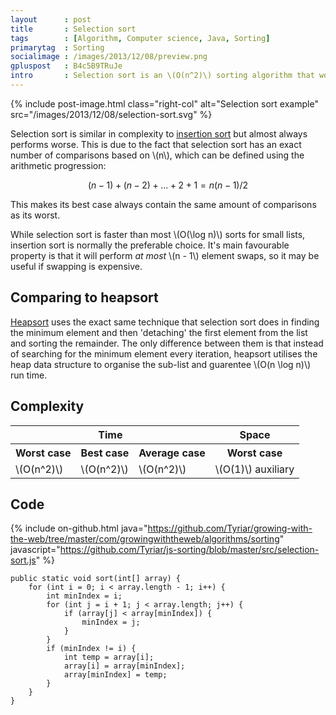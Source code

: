 ```yaml
---
layout      : post
title       : Selection sort
tags        : [Algorithm, Computer science, Java, Sorting]
primarytag  : Sorting
socialimage : /images/2013/12/08/preview.png
gpluspost   : B4c5B9TRuJe
intro       : Selection sort is an \(O(n^2)\) sorting algorithm that works by searching through a list to find the minimum element and swapping it for the first in the list. After every swap, selection sort is performed on the list with the head removed (ie. the minimum element). Due to the way that elements are swapped anywhere in the list, this is not a stable sort.
---
```


{% include post-image.html class="right-col" alt="Selection sort example" src="/images/2013/12/08/selection-sort.svg" %}

Selection sort is similar in complexity to [insertion sort][1] but almost always performs worse. This is due to the fact that selection sort has an exact number of comparisons based on \\(n\\), which can be defined using the arithmetic progression:

$$(n - 1) + (n - 2) + ... + 2 + 1 = n(n - 1) / 2$$

This makes its best case always contain the same amount of comparisons as its worst.

While selection sort is faster than most \\(O(\log n)\\) sorts for small lists, insertion sort is normally the preferable choice. It's main favourable property is that it will perform *at most* \\(n - 1\\) element swaps, so it may be useful if swapping is expensive.



## Comparing to heapsort

[Heapsort][3] uses the exact same technique that selection sort does in finding the minimum element and then 'detaching' the first element from the list and sorting the remainder. The only difference between them is that instead of searching for the minimum element every iteration, heapsort utilises the heap data structure to organise the sub-list and guarentee \\(O(n \log n)\\) run time.



## Complexity

<table>
<tbody>
<tr>
<th colspan="3">Time</th>
<th>Space</th>
</tr>
<tr>
<th>Worst case</th>
<th>Best case</th>
<th>Average case</th>
<th>Worst case</th>
</tr>
<tr>
<td>\(O(n^2)\)</td>
<td>\(O(n^2)\)</td>
<td>\(O(n^2)\)</td>
<td>\(O(1)\) auxiliary</td>
</tr>
</tbody>
</table>



## Code

{% include on-github.html java="https://github.com/Tyriar/growing-with-the-web/tree/master/com/growingwiththeweb/algorithms/sorting" javascript="https://github.com/Tyriar/js-sorting/blob/master/src/selection-sort.js" %}

<!--prettify lang=java-->
    public static void sort(int[] array) {
        for (int i = 0; i < array.length - 1; i++) {
            int minIndex = i;
            for (int j = i + 1; j < array.length; j++) {
                if (array[j] < array[minIndex]) {
                    minIndex = j;
                }
            }
            if (minIndex != i) {
                int temp = array[i];
                array[i] = array[minIndex];
                array[minIndex] = temp;
            }
        }
    }



[1]: {{site.baseurl}}/2012/11/algorithm-insertion-sort.html
[3]: {{site.baseurl}}/2012/11/algorithm-heapsort.html
